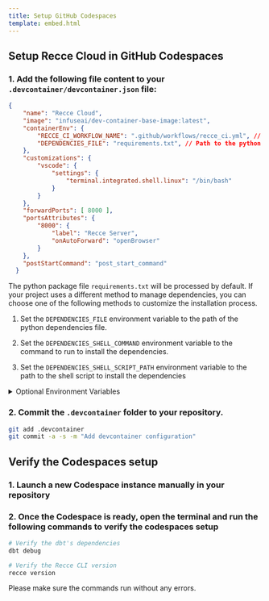 ```yaml
---
title: Setup GitHub Codespaces
template: embed.html
---
```




## Setup Recce Cloud in GitHub Codespaces

### 1. Add the following file content to your `.devcontainer/devcontainer.json` file:

```json
{
    "name": "Recce Cloud",
    "image": "infuseai/dev-container-base-image:latest",
    "containerEnv": {
        "RECCE_CI_WORKFLOW_NAME": ".github/workflows/recce_ci.yml", // Path to the Recce CI workflow file
        "DEPENDENCIES_FILE": "requirements.txt", // Path to the python dependencies file
    },
    "customizations": {
        "vscode": {
            "settings": {
                "terminal.integrated.shell.linux": "/bin/bash"
            }
        }
    },
    "forwardPorts": [ 8000 ],
    "portsAttributes": {
        "8000": {
            "label": "Recce Server",
            "onAutoForward": "openBrowser"
        }
    },
    "postStartCommand": "post_start_command"
  }
```
The python package file `requirements.txt` will be processed by default. If your project uses a different method to manage dependencies, you can choose one of the following methods to customize the installation process.

1. Set the `DEPENDENCIES_FILE` environment variable to the path of the python dependencies file.

2. Set the `DEPENDENCIES_SHELL_COMMAND` environment variable to the command to run to install the dependencies.

3. Set the `DEPENDENCIES_SHELL_SCRIPT_PATH` environment variable to the path to the shell script to install the dependencies

<!-- TODO: Prepare the setup of Codespaces Secret for DB credential -->
<details markdown='1'>
  <summary>Optional Environment Variables</summary>

  The following environment variables can be set in the `containerEnv` section of the `devcontainer.json` file

  - `DEPENDENCIES_FILE`
  Path to the python dependencies file (Default: `requirements.txt`)

  - `DEPENDENCIES_SHELL_COMMAND`
  Command to run to install the dependencies

  - `DEPENDENCIES_SHELL_SCRIPT_PATH`
  Path to shell script to install the dependencies

  - `PRE_INSTALL_DEPENDENCIES_COMMAND`
  Command to run before installing dependencies

  - `POST_INSTALL_DEPENDENCIES_COMMAND`
  Command to run after starting the recce server

  - `PRE_LAUNCH_RECCE_SERVER_COMMAND`
  Command to run before launching the recce server

  - `POST_LAUNCH_RECCE_SERVER_COMMAND`
  Command to run after launching the recce server

  - `RECCE_CI_WORKFLOW_NAME`
  Path or name of the Recce CI workflow file (Default: `.github/workflows/recce_ci.yml`)

</details>


### 2. Commit the `.devcontainer` folder to your repository.
```bash
git add .devcontainer
git commit -a -s -m "Add devcontainer configuration"
```

## Verify the Codespaces setup

### 1. Launch a new Codespace instance manually in your repository

### 2. Once the Codespace is ready, open the terminal and run the following commands to verify the codespaces setup
```bash
# Verify the dbt's dependencies
dbt debug

# Verify the Recce CLI version
recce version
```
Please make sure the commands run without any errors.